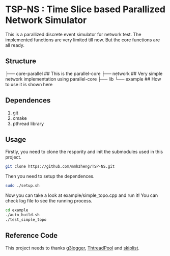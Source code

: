 # TSP-NS : Time Slice based Parallized Network Simulator

This is a parallized discrete event simulator for network test. The implemented functions are very limited till now. But the core functions are all ready.

## Structure
<TSP-NS>
├── core-parallel     ## This is the parallel-core  
├── network           ## Very simple network implementation using parallel-core  
├── lib 
└── example           ## How to use it is shown here  
 

## Dependences
1. git
2. cmake
3. pthread library

## Usage
Firstly, you need to clone the respority and init the submodules used in this project.
``` bash
git clone https://github.com/mmhzheng/TSP-NS.git
```
Then you need to setup the dependences.
```bash
sudo ./setup.sh
```
Now you can take a look at example/simple_topo.cpp and run it! You can check log file to see the running process.
```bash
cd example
./auto_build.sh
./test_simple_topo
```

## Reference Code
This project needs to thanks  [g3logger](https://github.com/KjellKod/g3log.git), [ThtreadPool](https://github.com/progschj/ThreadPool.git) and [skiplist](https://github.com/greensky00/skiplist).





